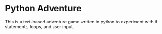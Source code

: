 # Python Adventure

This is a text-based adventure game written in python to experiment with
if statements, loops, and user input.
